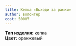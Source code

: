 ```yaml
---
title: Кепка «Выходи за рамки»
author: волонтер
cost: 5000₸
---
```

**Тип изделия:** кепка  
**Цвет:** оранжевый  
